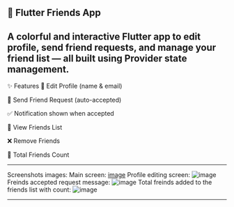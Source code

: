 📱 Flutter Friends App
------------------------
A colorful and interactive Flutter app to edit profile, send friend requests, and manage your friend list — all built using Provider state management.
---------------------------------------------------------------------------------
✨ Features
👤 Edit Profile (name & email)

🤝 Send Friend Request (auto-accepted)

✅ Notification shown when accepted

👯 View Friends List

❌ Remove Friends

🔢 Total Friends Count

----------------------------------------------------------------------
Screenshots images:
Main screen: [image](https://github.com/user-attachments/assets/7179c3bf-5b44-42c4-8aa5-61d2c8394bf0)
Profile editing screen: ![image](https://github.com/user-attachments/assets/d5528561-a896-433a-931c-f1b9a3902606)
Freinds accepted request message: ![image](https://github.com/user-attachments/assets/c0869c3a-d5ef-4000-bef9-cdc38703f3c3)
Total freinds added to the friends list with count: ![image](https://github.com/user-attachments/assets/ef948e92-0185-4efd-8db4-7228f91c7f74)

------------------------------------------------------------------------------------------------




